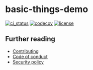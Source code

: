 # basic-things-demo

[![ci_status](https://img.shields.io/github/actions/workflow/status/gibbz00/basic-things-demo/ci.yaml?style=for-the-badge)](https://github.com/gibbz00/basic-things-demo/actions/workflows/ci.yaml)
[![codecov](https://img.shields.io/codecov/c/gh/gibbz00/basic-things-demo?token=SIOIH17ROD&style=for-the-badge)](https://codecov.io/gh/gibbz00/basic-things-demo)
[![license](https://img.shields.io/github/license/gibbz00/basic-things-demo.svg?style=for-the-badge)](https://github.com/gibbz00/basic-things-demo/blob/main/LICENSE.md)

## Further reading


* [Contributing](./CONTRIBUTING.md)
* [Code of conduct](./CODE_OF_CONDUCT.md)
* [Security policy](./SECURITY.md)
